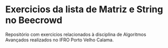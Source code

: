# Exercicios da lista de Matriz e String no Beecrowd

Repositório com exercicios relacionados à disciplina de Algoritmos Avançados realizados no IFRO Porto Velho Calama. 